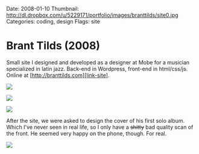 Date: 2008-01-10
Thumbnail: http://dl.dropbox.com/u/5229171/portfolio/images/branttilds/site0.jpg
Categories: coding, design
Flags: site

# Brant Tilds (2008)


Small site I designed and developed as a designer at Mobe for a musician specialized in latin jazz. Back-end in Wordpress, front-end in html/css/js. Online at [http://branttilds.com][link-site].

[![](http://dl.dropbox.com/u/5229171/portfolio/images/branttilds/site1.png)][link-site]

[![](http://dl.dropbox.com/u/5229171/portfolio/images/branttilds/site2.png)][link-site]

[![](http://dl.dropbox.com/u/5229171/portfolio/images/branttilds/site3.png)][link-site]

After the site, we were asked to design the cover of his first solo album. Which I've never seen in real life, so I only have a <del>shitty</del> bad quality scan of the front. He seemed very happy on the phone, though. For real.

![](http://dl.dropbox.com/u/5229171/portfolio/images/branttilds/cd.jpg)


[link-site]:http://branttilds.com
